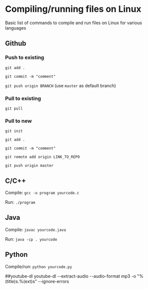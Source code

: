 # Compiling/running files on Linux
Basic list of commands to compile and run files on Linux for various languages

## Github
### Push to existing
`git add .`

`git commit -m "comment"`

`git push origin BRANCH` (use `master` as default branch)

### Pull to existing
`git pull`

### Pull to new
`git init`

`git add .`

`git commit -m "comment"`

`git remote add origin LINK_TO_REPO`

`git push origin master`

## C/C++
Compile: `gcc -o program yourcode.c`

Run: `./program`

## Java
Compile: `javac yourcode.java`

Run: `java -cp . yourcode`

## Python
Compile/run: `python yourcode.py`

##youtube-dl
youtube-dl --extract-audio --audio-format mp3 -o "%(title)s.%(ext)s" <playlist-url> --ignore-errors
